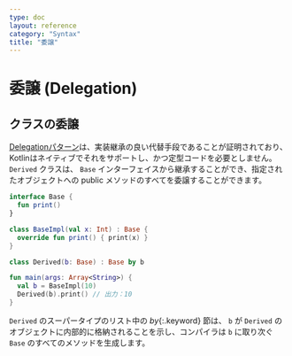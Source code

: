 ```yaml
---
type: doc
layout: reference
category: "Syntax"
title: "委譲"
---
```


<!--original
- --
type: doc
layout: reference
category: "Syntax"
title: "Delegation"
- --
-->

# 委譲 (Delegation)

<!--original
# Delegation
-->

## クラスの委譲

<!--original
## Class Delegation
-->

[Delegationパターン](https://en.wikipedia.org/wiki/Delegation_pattern)は、実装継承の良い代替手段であることが証明されており、Kotlinはネイティブでそれをサポートし、かつ定型コードを必要としません。
`Derived` クラスは、 `Base` インターフェイスから継承することができ、指定されたオブジェクトへの public メソッドのすべてを委譲することができます。

<!--original
The [Delegation pattern](https://en.wikipedia.org/wiki/Delegation_pattern) has proven to be a good alternative to implementation inheritance,
and Kotlin supports it natively requiring zero boilerplate code.
A class `Derived` can inherit from an interface `Base` and delegate all of its public methods to a specified object:
-->

``` kotlin
interface Base {
  fun print()
}

class BaseImpl(val x: Int) : Base {
  override fun print() { print(x) }
}

class Derived(b: Base) : Base by b

fun main(args: Array<String>) {
  val b = BaseImpl(10)
  Derived(b).print() // 出力：10
}
```

<!--original
``` kotlin
interface Base {
  fun print()
}

class BaseImpl(val x: Int) : Base {
  override fun print() { print(x) }
}

class Derived(b: Base) : Base by b

fun main(args: Array<String>) {
  val b = BaseImpl(10)
  Derived(b).print() // prints 10
}
```
-->

`Derived` のスーパータイプのリスト中の *by*{:.keyword} 節は、 `b` が `Derived` のオブジェクトに内部的に格納されることを示し、コンパイラは `b` に取り次ぐ `Base` のすべてのメソッドを生成します。

<!--original
The *by*{: .keyword }-clause in the supertype list for `Derived` indicates that `b` will be stored internally in objects of `Derived`
and the compiler will generate all the methods of `Base` that forward to `b`.

-->
